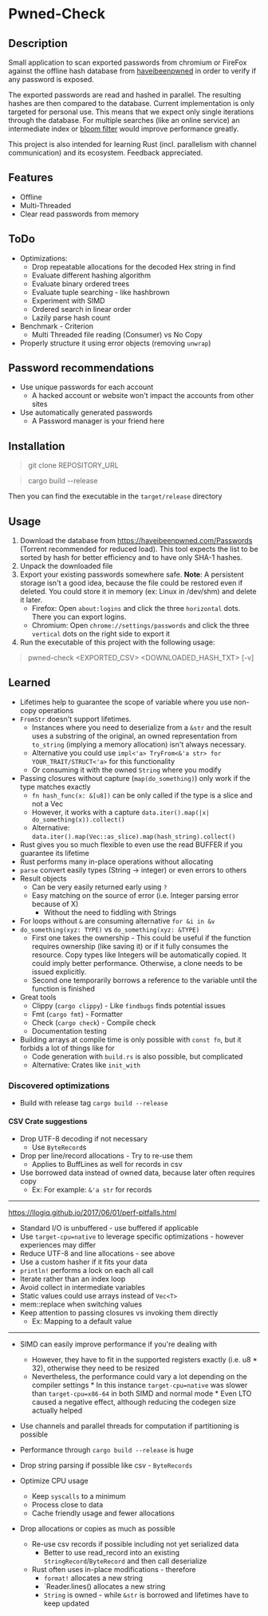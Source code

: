 # Pwned-Check

## Description

Small application to scan exported passwords from chromium or FireFox against the offline hash database from
[haveibeenpwned](https://haveibeenpwned.com) in order to verify if any password is exposed.

The exported passwords are read and hashed in parallel. The resulting hashes are then compared to the database. Current
implementation is only targeted for personal use. This means that we expect only single iterations through the database.
For multiple searches (like an online service) an intermediate index or
[bloom filter](https://github.com/bertrand-maujean/ihbpwbf) would improve performance greatly.

This project is also intended for learning Rust (incl. parallelism with channel communication) and its ecosystem.
Feedback appreciated.

## Features

* Offline
* Multi-Threaded
* Clear read passwords from memory

## ToDo

* Optimizations:
    * Drop repeatable allocations for the decoded Hex string in find
    * Evaluate different hashing algorithm
    * Evaluate binary ordered trees  
    * Evaluate tuple searching - like hashbrown
    * Experiment with SIMD
    * Ordered search in linear order
    * Lazily parse hash count
* Benchmark - Criterion
    * Multi Threaded file reading (Consumer) vs No Copy
* Properly structure it using error objects (removing `unwrap`)

## Password recommendations

* Use unique passwords for each account
    * A hacked account or website won't impact the accounts from other sites
* Use automatically generated passwords
    * A Password manager is your friend here

## Installation

> git clone REPOSITORY_URL

> cargo build --release

Then you can find the executable in the `target/release` directory

## Usage

1. Download the database from https://haveibeenpwned.com/Passwords (Torrent recommended for reduced load). This tool
   expects the list to be sorted by hash for better efficiency and to have only SHA-1 hashes.
2. Unpack the downloaded file
2. Export your existing passwords somewhere safe. **Note**: A persistent storage isn't a good idea, because the file
   could be restored even if deleted. You could store it in memory (ex: Linux in /dev/shm) and delete it later.
    * Firefox: Open `about:logins` and click the three `horizontal` dots. There you can export logins.
    * Chromium: Open `chrome://settings/passwords` and click the three `vertical` dots on the right side to export it
3. Run the executable of this project with the following usage:

> pwned-check <EXPORTED_CSV> <DOWNLOADED_HASH_TXT> [-v]

## Learned

* Lifetimes help to guarantee the scope of variable where you use non-copy operations
* `FromStr` doesn't support lifetimes.
    * Instances where you need to deserialize from a `&str` and the result uses a substring of the original, an owned
      representation from `to_string` (implying a memory allocation) isn't always necessary.
    * Alternative you could use `impl<'a> TryFrom<&'a str> for YOUR_TRAIT/STRUCT<'a>` for this functionality
    * Or consuming it with the owned `String` where you modify
* Passing closures without capture (`map(do_something)`) only work if the type matches exactly
    * `fn hash_func(x: &[u8])` can be only called if the type is a slice and not a Vec
    * However, it works with a capture `data.iter().map(|x| do_something(x)).collect()`
    * Alternative: `data.iter().map(Vec::as_slice).map(hash_string).collect()`
* Rust gives you so much flexible to even use the read BUFFER if you guarantee its lifetime
* Rust performs many in-place operations without allocating
* `parse` convert easily types (String -> integer) or even errors to others
* Result objects
    * Can be very easily returned early using `?`
    * Easy matching on the source of error (i.e. Integer parsing error because of X)
        * Without the need to fiddling with Strings
* For loops without `&` are consuming alternative `for &i in &v`
* `do_something(xyz: TYPE)` vs `do_something(xyz: &TYPE)`
    * First one takes the ownership - This could be useful if the function requires ownership (like saving it) or if it
      fully consumes the resource. Copy types like Integers will be automatically copied. It could imply better
      performance. Otherwise, a clone needs to be issued explicitly.
    * Second one temporarily borrows a reference to the variable until the function is finished
* Great tools
    * Clippy (`cargo clippy`) - Like `findbugs` finds potential issues
    * Fmt (`cargo fmt`) - Formatter
    * Check (`cargo check`) - Compile check
    * Documentation testing
* Building arrays at compile time is only possible with `const fn`, but it forbids a lot of things like for
    * Code generation with `build.rs` is also possible, but complicated
    * Alternative: Crates like `init_with`

### Discovered optimizations

* Build with release tag `cargo build --release`

#### CSV Crate suggestions

* Drop UTF-8 decoding if not necessary
    * Use `ByteRecord`s
* Drop per line/record allocations - Try to re-use them
    * Applies to BuffLines as well for records in csv
* Use borrowed data instead of owned data, because later often requires copy
    * Ex: For example: `&'a str` for records

---

https://llogiq.github.io/2017/06/01/perf-pitfalls.html

* Standard I/O is unbuffered - use buffered if applicable
* Use `target-cpu=native` to leverage specific optimizations - however experiences may differ
* Reduce UTF-8 and line allocations - see above
* Use a custom hasher if it fits your data
* `println!` performs a lock on each all call
* Iterate rather than an index loop
* Avoid collect in intermediate variables
* Static values could use arrays instead of `Vec<T>`
* mem::replace when switching values
* Keep attention to passing closures vs invoking them directly
    * Ex: Mapping to a default value

---

* SIMD can easily improve performance if you're dealing with
    * However, they have to fit in the supported registers exactly (i.e. u8 * 32), otherwise they need to be resized
    * Nevertheless, the performance could vary a lot depending on the compiler settings * In this
      instance `target-cpu=native` was slower than `target-cpu=x86-64` in both SIMD and normal mode * Even LTO caused a
      negative effect, although reducing the codegen size actually helped

* Use channels and parallel threads for computation if partitioning is possible
* Performance through `cargo build --release` is huge
* Drop string parsing if possible like csv - `ByteRecords`
* Optimize CPU usage
    * Keep `syscalls` to a minimum
    * Process close to data
    * Cache friendly usage and fewer allocations
* Drop allocations or copies as much as possible
    * Re-use csv records if possible including not yet serialized data
        * Better to use read_record into an existing `StringRecord`/`ByteRecord` and then call deserialize
    * Rust often uses in-place modifications - therefore
        * `format!` allocates a new string
        * `Reader.lines() allocates a new string
        * `String` is owned - while `&str` is borrowed and lifetimes have to keep updated
